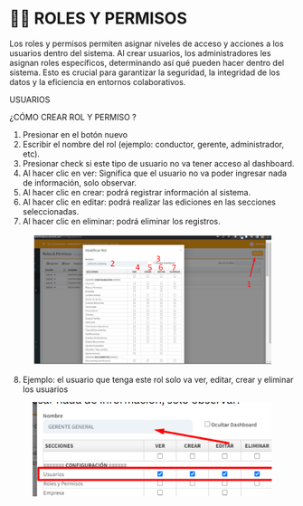 # 👩‍💻 ROLES Y PERMISOS

Los roles y permisos permiten asignar niveles de acceso y acciones a los usuarios dentro del sistema. Al crear usuarios, los administradores les asignan roles específicos, determinando así qué pueden hacer dentro del sistema. Esto es crucial para garantizar la seguridad, la integridad de los datos y la eficiencia en entornos colaborativos.

USUARIOS

¿CÓMO CREAR ROL Y PERMISO ?

1. Presionar en el botón nuevo
2. Escribir el nombre del rol (ejemplo: conductor, gerente, administrador, etc).
3. Presionar check si este tipo de usuario no va tener acceso al dashboard.
4. Al hacer clic en ver: Significa que el usuario no va poder ingresar nada de información, solo observar.
5. Al hacer clic en crear: podrá registrar información al sistema.
6. Al hacer clic en editar: podrá realizar las ediciones en las secciones seleccionadas.
7. Al hacer clic en eliminar: podrá eliminar los registros.

<figure><img src="../../../.gitbook/assets/image (206).png" alt=""><figcaption></figcaption></figure>

8. Ejemplo: el usuario que tenga este rol solo va ver, editar, crear y eliminar los usuarios

<figure><img src="../../../.gitbook/assets/image (207).png" alt=""><figcaption></figcaption></figure>
